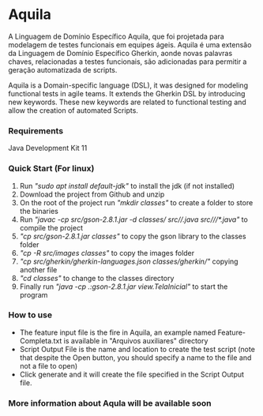# Aquila
A Linguagem de Domínio Específico Aquila, que foi projetada para modelagem de testes funcionais em equipes ágeis. Aquila é uma extensão da Linguagem de Domínio Específico Gherkin, aonde novas palavras chaves, relacionadas a testes funcionais, são adicionadas para permitir a geração automatizada de scripts. 

Aquila is a Domain-specific language (DSL), it was designed for modeling functional tests in agile teams. It extends the Gherkin DSL by introducing new keywords. These new keywords are related to functional testing and allow the creation of automated Scripts.

### Requirements
Java Development Kit 11


### Quick Start (For linux)
1. Run _"sudo apt install default-jdk"_ to install the jdk (if not installed)
1. Download the project from Github and unzip
1. On the root of the project run  _"mkdir classes"_ to create a folder to store the binaries
1. Run _"javac -cp src/gson-2.8.1.jar  -d classes/ src/*/*.java src/*/*/*.java"_ to compile the project
1. _"cp src/gson-2.8.1.jar classes"_ to copy the gson library to the classes folder
1. _"cp -R src/images classes"_ to copy the images folder
1. _"cp src/gherkin/gherkin-languages.json classes/gherkin/"_ copying another file
1. _"cd classes"_ to change to the classes directory
1. Finally run _"java -cp .:gson-2.8.1.jar view.TelaInicial"_ to start the program

### How to use
- The feature input file is the fire in Aquila, an example named Feature-Completa.txt is available in "Arquivos auxiliares" directory
- Script Output File is the name and location to create the test script (note that despite the Open button, you should specify a name to the file and not a file to open)
- Click generate and it will create the file specified in the Script Output file.

### More information about Aqula will be available soon



